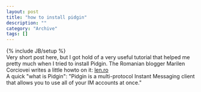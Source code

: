```yaml
--- 
layout: post 
title: "how to install pidgin"
description: ""
category: "Archive"
tags: []
---
```

{% include JB/setup %}  
Very short post here, but I got hold of a very useful tutorial that helped me pretty much when I tried to install Pidgin.
 The Romanian blogger Marilen Corciovei writes a little howto on it: <a href="http://www.len.ro/work/tools/ubuntu-feisty-fawn-on-a-dell-latitude-d820/install-pidgin">len.ro</a> <br/>
 A quick "what is Pidgin": "Pidgin is a multi-protocol Instant Messaging client that allows you to use all of your IM accounts at once."
